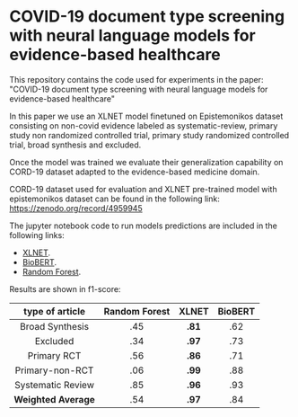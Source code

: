 # COVID-19 document type screening with neural language models for evidence-based healthcare

This repository contains the code used for experiments in the paper: "COVID-19 document type screening with neural language models for evidence-based healthcare"

In this paper we use an XLNET model finetuned on Epistemonikos dataset consisting on non-covid evidence labeled as systematic-review, primary study non randomized controlled trial, primary study randomized controlled trial, broad synthesis and excluded. 

Once the model was trained we evaluate their generalization capability on CORD-19 dataset adapted to the evidence-based medicine domain. 

CORD-19 dataset used for evaluation and XLNET pre-trained model with epistemonikos dataset can be found in the following link:
https://zenodo.org/record/4959945

The jupyter notebook code to run models predictions are included in the following links:

-  [XLNET](https://github.com/afcarvallo/covid_19_document_type_screening/scripts/XLNet_CORD19_predictions.ipynb).
-  [BioBERT](https://github.com/afcarvallo/covid_19_document_type_screening/scripts/BioBERT_CORD19_predictor.ipynb).
-  [Random Forest](https://github.com/afcarvallo/covid_19_document_type_screening/scripts/RandomForest_CORD19_predictor.ipynb).

Results are shown in f1-score: 

|  type of article  | Random Forest | XLNET | BioBERT |
|:-----------------:|:-------------:|:-----:|:-------:|
|  Broad Synthesis  |      .45      |  **.81**  |   .62   |
|      Excluded     |      .34      |  **.97**  |   .73   |
|    Primary RCT    |      .56      |  **.86**  |   .71   |
|  Primary-non-RCT  |      .06      |  **.99**  |   .88   |
| Systematic Review |      .85      |  **.96**  |   .93   |
|  **Weighted Average** |  .54      |  **.97**  |   .84   |





